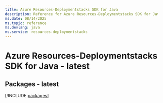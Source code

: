```yaml
---
title: Azure Resources-Deploymentstacks SDK for Java
description: Reference for Azure Resources-Deploymentstacks SDK for Java
ms.date: 08/14/2025
ms.topic: reference
ms.devlang: java
ms.service: resources-deploymentstacks
---
```

# Azure Resources-Deploymentstacks SDK for Java - latest
## Packages - latest
[!INCLUDE [packages](resources-deploymentstacks-index.md)]